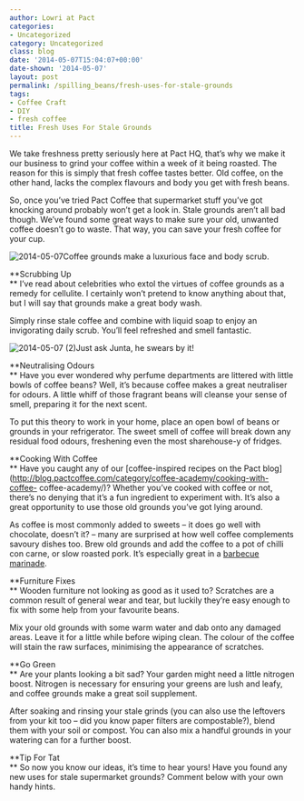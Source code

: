 ```yaml
---
author: Lowri at Pact
categories:
- Uncategorized
category: Uncategorized
class: blog
date: '2014-05-07T15:04:07+00:00'
date-shown: '2014-05-07'
layout: post
permalink: /spilling_beans/fresh-uses-for-stale-grounds
tags:
- Coffee Craft
- DIY
- fresh coffee
title: Fresh Uses For Stale Grounds
---
```


We take freshness pretty seriously here at Pact HQ, that’s why we make it our
business to grind your coffee within a week of it being roasted. The reason
for this is simply that fresh coffee tastes better. Old coffee, on the other
hand, lacks the complex flavours and body you get with fresh beans.

So, once you’ve tried Pact Coffee that supermarket stuff you’ve got knocking
around probably won’t get a look in. Stale grounds aren’t all bad though.
We’ve found some great ways to make sure your old, unwanted coffee doesn’t go
to waste. That way, you can save your fresh coffee for your cup.

![2014-05-07](http://pactcoffee.files.wordpress.com/2014/05/2014-05-07.jpg?w=545)Coffee
grounds make a luxurious face and body scrub.

**Scrubbing Up  
** I’ve read about celebrities who extol the virtues of coffee grounds as a
remedy for cellulite. I certainly won’t pretend to know anything about that,
but I will say that grounds make a great body wash.

Simply rinse stale coffee and combine with liquid soap to enjoy an
invigorating daily scrub. You’ll feel refreshed and smell fantastic.

![2014-05-07
\(2\)](http://pactcoffee.files.wordpress.com/2014/05/2014-05-07-2.jpg?w=545)Just
ask Junta, he swears by it!

**Neutralising Odours  
** Have you ever wondered why perfume departments are littered with little
bowls of coffee beans? Well, it’s because coffee makes a great neutraliser for
odours. A little whiff of those fragrant beans will cleanse your sense of
smell, preparing it for the next scent.

To put this theory to work in your home, place an open bowl of beans or
grounds in your refrigerator. The sweet smell of coffee will break down any
residual food odours, freshening even the most sharehouse-y of fridges.

**Cooking With Coffee  
** Have you caught any of our [coffee-inspired recipes on the Pact
blog](http://blog.pactcoffee.com/category/coffee-academy/cooking-with-coffee-
coffee-academy/)? Whether you’ve cooked with coffee or not, there’s no denying
that it’s a fun ingredient to experiment with. It’s also a great opportunity
to use those old grounds you’ve got lying around.

As coffee is most commonly added to sweets – it does go well with chocolate,
doesn’t it? – many are surprised at how well coffee complements savoury dishes
too. Brew old grounds and add the coffee to a pot of chilli con carne, or slow
roasted pork. It’s especially great in a [barbecue
marinade](http://blog.pactcoffee.com/2014/04/25/pact-thai-bbq-chicken/ "Pact
Thai BBQ Chicken").

**Furniture Fixes  
** Wooden furniture not looking as good as it used to? Scratches are a common
result of general wear and tear, but luckily they’re easy enough to fix with
some help from your favourite beans.

Mix your old grounds with some warm water and dab onto any damaged areas.
Leave it for a little while before wiping clean. The colour of the coffee will
stain the raw surfaces, minimising the appearance of scratches.

**Go Green  
** Are your plants looking a bit sad? Your garden might need a little nitrogen
boost. Nitrogen is necessary for ensuring your greens are lush and leafy, and
coffee grounds make a great soil supplement.

After soaking and rinsing your stale grinds (you can also use the leftovers
from your kit too – did you know paper filters are compostable?), blend them
with your soil or compost. You can also mix a handful grounds in your watering
can for a further boost.

**Tip For Tat  
** So now you know our ideas, it’s time to hear yours! Have you found any new
uses for stale supermarket grounds? Comment below with your own handy hints.